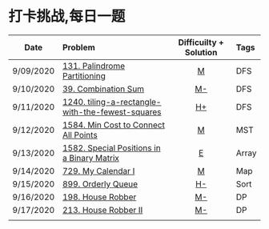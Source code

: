  # 打卡挑战,每日一题
 

|Date | Problem | Difficuilty + Solution  | Tags |
| :------------:|:------------ |:---------------:| :-----|
|9/09/2020|[131. Palindrome Partitioning](https://leetcode.com/problems/palindrome-partitioning/)|[M](https://github.com/JunBinLiang/Leetcode-Complete-Guide/blob/master/code/131.txt)|DFS|
|9/10/2020|[39. Combination Sum](https://leetcode.com/problems/combination-sum/)|[ M-](https://github.com/JunBinLiang/Leetcode-Complete-Guide/blob/master/code/39.txt)|DFS|
|9/11/2020|[1240. tiling-a-rectangle-with-the-fewest-squares](https://leetcode.com/problems/tiling-a-rectangle-with-the-fewest-squares/)|[ H+](https://github.com/JunBinLiang/Leetcode-Complete-Guide/blob/master/code/1240.txt)|DFS|
|9/12/2020|[1584. Min Cost to Connect All Points](https://leetcode.com/problems/min-cost-to-connect-all-points/)|[M](https://github.com/JunBinLiang/Leetcode-Complete-Guide/blob/master/code/1584.txt)|MST|
|9/13/2020|[1582. Special Positions in a Binary Matrix](https://leetcode.com/problems/special-positions-in-a-binary-matrix/)|[E](https://github.com/JunBinLiang/Leetcode-Complete-Guide/blob/master/code/1582.txt)|Array|
|9/14/2020|[729. My Calendar I](https://leetcode.com/problems/my-calendar-i/)|[M](https://github.com/JunBinLiang/Leetcode-Complete-Guide/blob/master/code/729.txt)|Map|
|9/15/2020|[899. Orderly Queue](https://leetcode.com/problems/orderly-queue/)|[H-](https://github.com/JunBinLiang/Leetcode-Complete-Guide/blob/master/code/899.txt)|Sort|
|9/16/2020|[198. House Robber](https://leetcode.com/problems/house-robber/)|[M-](https://github.com/JunBinLiang/Leetcode-Complete-Guide/blob/master/code/198.txt)|DP|
|9/17/2020|[213. House Robber II](https://leetcode.com/problems/house-robber-ii/)|[M-](https://github.com/JunBinLiang/Leetcode-Complete-Guide/blob/master/code/213.txt)|DP|
|||||

